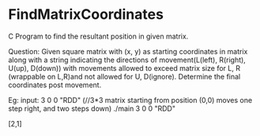 # FindMatrixCoordinates
C Program to find the resultant position in given matrix.

Question: Given square matrix with (x, y) as starting coordinates in matrix along with
 a string indicating the directions of movement(L(left), R(right), U(up), D(down)) with
movements allowed to exceed matrix size for L, R (wrappable on L,R)and not allowed for U, D(ignore).
Determine the final coordinates post movement.


Eg: input: 3 0 0 "RDD" (//3*3 matrix starting from position (0,0) moves one step right, and two steps down)
 ./main 3 0 0 "RDD"
 
  [2,1]
